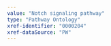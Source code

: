 ```yaml
---
value: "Notch signaling pathway"
type: "Pathway Ontology"
xref-identifier: "0000204"
xref-dataSource: "PW"
---
```

